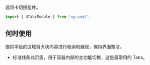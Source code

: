 选项卡切换组件。

```ts
import { UTabsModule } from "ng-ueqt";
```

## 何时使用

提供平级的区域将大块内容进行收纳和展现，保持界面整洁。

- 标准线条式页签，用于容器内部的主功能切换，这是最常用的 Tabs。
